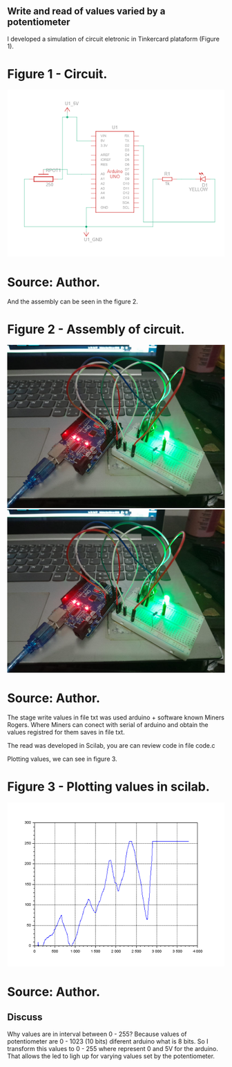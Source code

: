 ## Write and read of values varied by a potentiometer

I developed a simulation of circuit eletronic in Tinkercard plataform (Figure 1).

# Figure 1 - Circuit.

![title](circuito.png)

# Source: Author.

And the assembly can be seen in the figure 2.

# Figure 2 - Assembly of circuit.

![|20%](assembly_circuit2.png "title-1") ![|20%](assembly_circuit2.png "title-2")

# Source: Author.

The stage write values in file txt was used arduino + software known Miners Rogers. Where Miners can conect with serial of arduino and obtain the values registred for them saves in file txt.

The read was developed in Scilab, you are can review code in file code.c

Plotting values, we can see in figure 3.

# Figure 3 - Plotting values in scilab.

![Graph](graph.png)

# Source: Author.

## Discuss
Why values are in interval between 0 - 255?
Because values of potentiometer are 0 - 1023 (10 bits) diferent arduino what is 8 bits. So I transform this values to 0 - 255 where represent 0 and 5V for the arduino.
That allows the led to ligh up for varying values set by the potentiometer.
